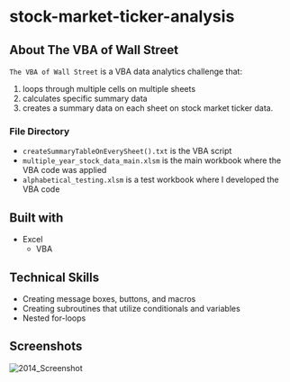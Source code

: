 # stock-market-ticker-analysis
## About The VBA of Wall Street

`The VBA of Wall Street` is a VBA data analytics challenge that:
1) loops through multiple cells on multiple sheets
2) calculates specific summary data
3) creates a summary data on each sheet
on stock market ticker data.

### File Directory
- `createSummaryTableOnEverySheet().txt` is the VBA script
- `multiple_year_stock_data_main.xlsm` is the main workbook where the VBA code was applied
- `alphabetical_testing.xlsm` is a test workbook where I developed the VBA code

## Built with
- Excel
    - VBA

## Technical Skills
- Creating message boxes, buttons, and macros
- Creating subroutines that utilize conditionals and variables
- Nested for-loops

## Screenshots
![2014_Screenshot](https://user-images.githubusercontent.com/74934154/138540590-4d0eeecf-8916-43d4-b9f7-a0fc830debed.png)